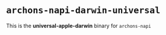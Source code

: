 # `archons-napi-darwin-universal`

This is the **universal-apple-darwin** binary for `archons-napi`
